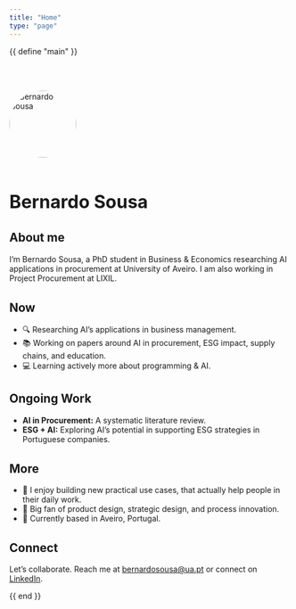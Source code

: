 ```yaml
---
title: "Home"
type: "page"
---
```


{{ define "main" }}
<main class="wrapper" style="padding-top: 3rem; max-width: 750px; margin: 0 auto;">
  <img src="/files/portrait.jpg" alt="Bernardo Sousa" style="width: 120px; height: 120px; border-radius: 50%; margin-bottom: 1rem;">
  
  <h1 style="font-size: 2rem; font-weight: 700;">Bernardo Sousa</h1>

  <h2 style="margin-top: 2rem;">About me</h2>
  <p>I’m Bernardo Sousa, a PhD student in Business & Economics researching AI applications in procurement at University of Aveiro. I am also working in Project Procurement at LIXIL.</p>

  <h2 style="margin-top: 2rem;">Now</h2>
  <ul>
    <li>🔍 Researching AI’s applications in business management.</li>
    <li>📚 Working on papers around AI in procurement, ESG impact, supply chains, and education.</li>
    <li>💻 Learning actively more about programming & AI.</li>
  </ul>

  <h2 style="margin-top: 2rem;">Ongoing Work</h2>
  <ul>
    <li><strong>AI in Procurement:</strong> A systematic literature review.</li>
    <li><strong>ESG + AI:</strong> Exploring AI’s potential in supporting ESG strategies in Portuguese companies.</li>
  </ul>

  <h2 style="margin-top: 2rem;">More</h2>
  <ul>
    <li>🧠 I enjoy building new practical use cases, that actually help people in their daily work.</li>
    <li>🧵 Big fan of product design, strategic design, and process innovation.</li>
    <li>📍 Currently based in Aveiro, Portugal.</li>
  </ul>

  <h2 style="margin-top: 2rem;">Connect</h2>
  <p>Let’s collaborate. Reach me at <a href="mailto:bernardosousa@ua.pt">bernardosousa@ua.pt</a> or connect on <a href="https://www.linkedin.com/in/bernardotdesousa/">LinkedIn</a>.</p>
</main>
{{ end }}
